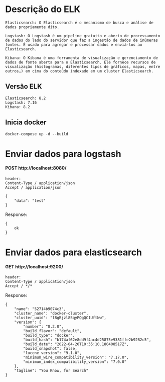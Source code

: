 # Descrição do ELK

```
Elasticsearch: O Elasticsearch é o mecanismo de busca e análise de dados propriamente dito.

Logstash: O Logstash é um pipeline gratuito e aberto de processamento de dados do lado do servidor que faz a ingestão de dados de inúmeras fontes. É usado para agregar e processar dados e enviá-los ao Elasticsearch.

Kibana: O Kibana é uma ferramenta de visualização e gerenciamento de dados de fonte aberta para o Elasticsearch. Ele fornece recursos de visualização (histogramas, diferentes tipos de gráficos, mapas, entre outros…) em cima do conteúdo indexado em um cluster Elasticsearch.
```

## Versão ELK

```
Elasticsearch: 8.2
Logstash: 7.16
Kibana: 8.2
```

## Inicia docker
```
docker-compose up -d --build
```


# Enviar dados para logstash
#### POST http://localhost:8080/
```
header:
Content-Type / application/json
Accept / application/json

{
	"data": "test"
}
```

Response:
```
{
	ok
}
```

# Enviar dados para elasticsearch

#### GET http://localhost:9200/
```
header:
Content-Type / application/json
Accept / */*
```

Response:
```
{
    "name": "52714b9074c3",
    "cluster_name": "docker-cluster",
    "cluster_uuid": "l8gBjzl8SqyPQgQC1UftNw",
    "version": {
        "number": "8.2.0",
        "build_flavor": "default",
        "build_type": "docker",
        "build_hash": "b174af62e8dd9f4ac4d25875e9381ffe2b9282c5",
        "build_date": "2022-04-20T10:35:10.180408517Z",
        "build_snapshot": false,
        "lucene_version": "9.1.0",
        "minimum_wire_compatibility_version": "7.17.0",
        "minimum_index_compatibility_version": "7.0.0"
    },
    "tagline": "You Know, for Search"
}
```
